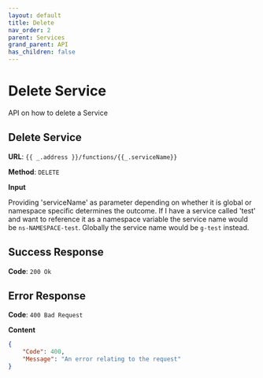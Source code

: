 ```yaml
---
layout: default
title: Delete
nav_order: 2
parent: Services
grand_parent: API
has_children: false
---
```


# Delete Service

API on how to delete a Service

## Delete Service 

**URL**: `{{ _.address }}/functions/{{_.serviceName}}`

**Method**: `DELETE`

**Input**

Providing 'serviceName' as parameter depending on whether it is global or namespace specific determines the outcome. If I have a service called 'test' and want to reference it as a namespace variable the service name would be `ns-NAMESPACE-test`. Globally the service name would be `g-test` instead.

## Success Response

**Code**: `200 Ok`

## Error Response

**Code**: `400 Bad Request`

**Content**

```json
{
    "Code": 400,
    "Message": "An error relating to the request"
}
```